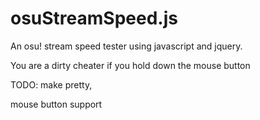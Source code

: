 # osuStreamSpeed.js
An osu! stream speed tester using javascript and jquery.

You are a dirty cheater if you hold down the mouse button

TODO:
make pretty,

mouse button support
